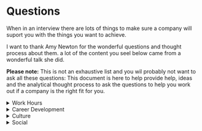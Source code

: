 # Questions
When in an interview there are lots of things to make sure a company will suport you with the things you want to achieve.

I want to thank Amy Newton for the wonderful questions and thought process about them. a lot of the content you seel below came from a wonderful talk she did.

**Please note:** This is not an exhaustive list and you wil probably not want to ask all these questions: This document is here to help provide help, ideas and the analytical thought process to ask the questions to help you work out if a company is the right fit for you.

<details>
<summary>Work Hours</summary>

### Do they have flexible working hours
This should cover the main procedures for flexible working but as with a lot of questions the important thing is to dive into the answer a little:

### Does the team have people taking advantage of flexible working?
It is important to ask specifically about the team you will be working in because some companies will have flexible working but the team may view a single outlier working flexibly as being diffacult.
</details>

<details>
<summary>Career Development</summary>

### Do they have provisions for Self Development?
This could be in the form of dedicated training available or a training fund. This can vary massively depending on the company. Larger companies tend to have things like pluralsite or other video training resources.

### Provisions for attending conferences?
Some companies will pay for team members to attend relevent conferences. Some will let you attend as part of "work time" but you might have to pay for some or all of the trip.

### Last time someone used Development provisions
As with flexible working hours, if not everyone has self development provisions or doesnt use them it may be viewed badly when you do.

### Development feedback
What provisions are there for developmental feedback? Almost all companies will have a yearly feedback cycle but lots of managers will supplement this with additional "1 to 1" sessions.

### Feedback time allocation
How often is feedback provided? Ad-hoc feedback is fine but it can often be used as an easy justification for never really providing any feedback. A more useful aproach is to have some time (maybe once a month, or quarter) set aside for conversations to supplement the ad-hoc feedback.
</details>

<details>
<summary>Culture</summary>

### Company Values
What are the company values? does the team exemplify the values of the company or is it viewed as corporate box checking?

### How does the team work together?
Does the team have a colloborative approach to work through paring and TDD or more through individuals working and contributing on their own? 

### Manager management style?
Its always useful to know how your managers style will affect your day to day working environment. some value being given space and oppertunity to flourish, others handle closer management better
</details>

<details>
<summary>Social</summary>

### What team events are there?
How does the team spend time together? After work events wil suit some but this may not work well with others, or is unable to attend often. It might make them feel somewhat excluded from the social events 

### Last Team event
It is important to ask specifically about the last few events, some places may have social events but not very often. If this is something you are interested in knowing how often it happens will help you decide if the company/team is a fit for you.

### Type of events?
Is it a friday drink after work? bowling? comedy night? Go karting? Lunches sat together? 

### Can anyone organise an event
Does the team/company have someone who organises events? can anyone organise an event? 

